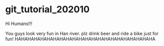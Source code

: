 # git_tutorial_202010

Hi Humans!!!

You guys look very fun in Han river.
plz drink beer and ride a bike just for fun! 
HAHAHAHAHAHAHAHAHAHAHAHAHAHAHAHAHAHAHAHAHAHA